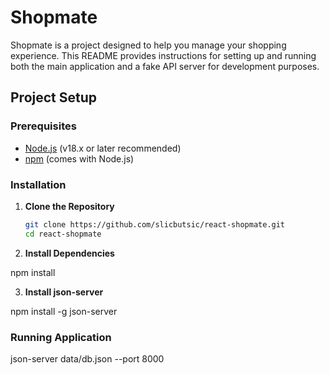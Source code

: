# Shopmate

Shopmate is a project designed to help you manage your shopping experience. This README provides instructions for setting up and running both the main application and a fake API server for development purposes.

## Project Setup

### Prerequisites

- [Node.js](https://nodejs.org/) (v18.x or later recommended)
- [npm](https://www.npmjs.com/) (comes with Node.js)

### Installation

1. **Clone the Repository**

   ```bash
   git clone https://github.com/slicbutsic/react-shopmate.git
   cd react-shopmate

2. **Install Dependencies**

  npm install

3. **Install json-server**

  npm install -g json-server

### Running Application

  json-server data/db.json --port 8000
